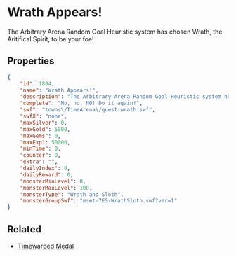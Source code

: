 # Wrath Appears!

The Arbitrary Arena Random Goal Heuristic system has chosen Wrath, the Aritifical Spirit, to be your foe!

## Properties

```json
{
    "id": 1804,
    "name": "Wrath Appears!",
    "description": "The Arbitrary Arena Random Goal Heuristic system has chosen Wrath, the Aritifical Spirit, to be your foe!",
    "complete": "No, no, NO! Do it again!",
    "swf": "towns\/TimeArena\/quest-wrath.swf",
    "swfX": "none",
    "maxSilver": 0,
    "maxGold": 5000,
    "maxGems": 0,
    "maxExp": 50000,
    "minTime": 0,
    "counter": 0,
    "extra": "",
    "dailyIndex": 0,
    "dailyReward": 0,
    "monsterMinLevel": 0,
    "monsterMaxLevel": 100,
    "monsterType": "Wrath and Sloth",
    "monsterGroupSwf": "mset-7ES-WrathSloth.swf?ver=1"
}
```

## Related

- [Timewarped Medal](../items/18514-timewarped-medal.md)

